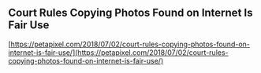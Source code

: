 ## Court Rules Copying Photos Found on Internet Is Fair Use
  
  [https://petapixel.com/2018/07/02/court-rules-copying-photos-found-on-internet-is-fair-use/](https://petapixel.com/2018/07/02/court-rules-copying-photos-found-on-internet-is-fair-use/)